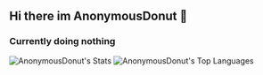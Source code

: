 ## Hi there im AnonymousDonut 👋
### Currently doing nothing

![AnonymousDonut's Stats](https://github-readme-stats.vercel.app/api?username=AnonymousDonut&theme=gotham&show_icons=true&hide_border=true&count_private=false)
![AnonymousDonut's Top Languages](https://github-readme-stats.vercel.app/api/top-langs/?username=AnonymousDonut&theme=gotham&show_icons=true&hide_border=true&layout=compact)
